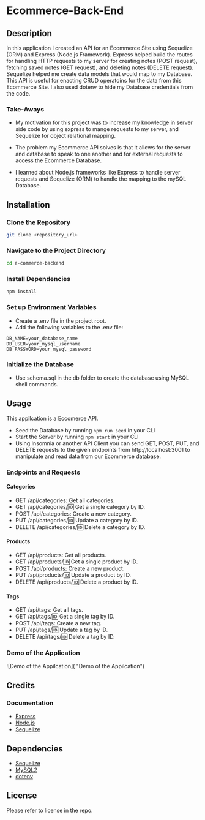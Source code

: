 # Ecommerce-Back-End

## Description

In this application I created an API for an Ecommerce Site using Sequelize (ORM) and Express (Node.js Framework). Express helped build the routes for handling HTTP requests to my server for creating notes (POST request), fetching saved notes (GET request), and deleting notes (DELETE request). Sequelize helped me create data models that would map to my Database. This API is useful for enacting CRUD operatoins for the data from this Ecommerce Site. I also used dotenv to hide my Database credentials from the code.

### Take-Aways

- My motivation for this project was to increase my knowledge in server side code by using express to mange requests to my server, and Sequelize for object relational mapping.

- The problem my Ecommerce API solves is that it allows for the server and database to speak to one another and for external requests to access the Ecommerce Database.

- I learned about Node.js frameworks like Express to handle server requests and Sequelize (ORM) to handle the mapping to the mySQL Database.

## Installation

### Clone the Repository

```bash
git clone <repository_url>
```

### Navigate to the Project Directory

```bash
cd e-commerce-backend
```

### Install Dependencies
```bash
npm install
```

### Set up Environment Variables

- Create a .env file in the project root.
- Add the following variables to the .env file:

```
DB_NAME=your_database_name
DB_USER=your_mysql_username
DB_PASSWORD=your_mysql_password
```

### Initialize the Database

- Use schema.sql in the db folder to create the database using MySQL shell commands.

## Usage

This appilcation is a Eccomerce API.

- Seed the Database by running `npm run seed` in your CLI
- Start the Server by running `npm start` in your CLI
- Using Insomnia or another API Client you can send GET, POST, PUT, and DELETE requests to the given endpoints from http://localhost:3001 to manipulate and read data from our Ecommerce database.

### Endpoints and Requests

#### Categories

- GET /api/categories: Get all categories.
- GET /api/categories/:id: Get a single category by ID.
- POST /api/categories: Create a new category.
- PUT /api/categories/:id: Update a category by ID.
- DELETE /api/categories/:id: Delete a category by ID.

#### Products

- GET /api/products: Get all products.
- GET /api/products/:id: Get a single product by ID.
- POST /api/products: Create a new product.
- PUT /api/products/:id: Update a product by ID.
- DELETE /api/products/:id: Delete a product by ID.

#### Tags

- GET /api/tags: Get all tags.
- GET /api/tags/:id: Get a single tag by ID.
- POST /api/tags: Create a new tag.
- PUT /api/tags/:id: Update a tag by ID.
- DELETE /api/tags/:id: Delete a tag by ID.


### Demo of the Application

![Demo of the Appilcation]( "Demo of the Appilcation")

## Credits

### Documentation

- [Express](https://expressjs.com/)
- [Node.js](https://nodejs.org/docs/latest/api/)
- [Sequelize](https://sequelize.org/)

## Dependencies

- [Sequelize](https://www.npmjs.com/package/sequelize)
- [MySQL2](https://www.npmjs.com/package/mysql2)
- [dotenv](https://www.npmjs.com/package/dotenv)


## License

Please refer to license in the repo.